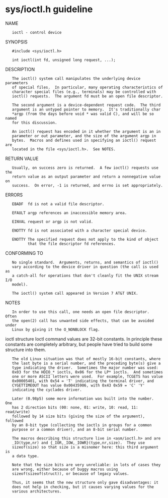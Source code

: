 # sys/ioctl.h guideline

NAME        

       ioctl - control device

SYNOPSIS         

       #include <sys/ioctl.h>

       int ioctl(int fd, unsigned long request, ...);

DESCRIPTION         

       The ioctl() system call manipulates the underlying device parameters
       of special files.  In particular, many operating characteristics of
       character special files (e.g., terminals) may be controlled with
       ioctl() requests.  The argument fd must be an open file descriptor.

       The second argument is a device-dependent request code.  The third
       argument is an untyped pointer to memory.  It's traditionally char
       *argp (from the days before void * was valid C), and will be so named
       for this discussion.

       An ioctl() request has encoded in it whether the argument is an in
       parameter or out parameter, and the size of the argument argp in
       bytes.  Macros and defines used in specifying an ioctl() request are
       located in the file <sys/ioctl.h>.  See NOTES.

RETURN VALUE         

       Usually, on success zero is returned.  A few ioctl() requests use the
       return value as an output parameter and return a nonnegative value on
       success.  On error, -1 is returned, and errno is set appropriately.

ERRORS         

       EBADF  fd is not a valid file descriptor.

       EFAULT argp references an inaccessible memory area.

       EINVAL request or argp is not valid.

       ENOTTY fd is not associated with a character special device.

       ENOTTY The specified request does not apply to the kind of object
              that the file descriptor fd references.

CONFORMING TO         

       No single standard.  Arguments, returns, and semantics of ioctl()
       vary according to the device driver in question (the call is used as
       a catch-all for operations that don't cleanly fit the UNIX stream I/O
       model).

       The ioctl() system call appeared in Version 7 AT&T UNIX.

NOTES         

       In order to use this call, one needs an open file descriptor.  Often
       the open(2) call has unwanted side effects, that can be avoided under
       Linux by giving it the O_NONBLOCK flag.

   ioctl structure
       Ioctl command values are 32-bit constants.  In principle these
       constants are completely arbitrary, but people have tried to build
       some structure into them.

       The old Linux situation was that of mostly 16-bit constants, where
       the last byte is a serial number, and the preceding byte(s) give a
       type indicating the driver.  Sometimes the major number was used:
       0x03 for the HDIO_* ioctls, 0x06 for the LP* ioctls.  And sometimes
       one or more ASCII letters were used.  For example, TCGETS has value
       0x00005401, with 0x54 = 'T' indicating the terminal driver, and
       CYGETTIMEOUT has value 0x00435906, with 0x43 0x59 = 'C' 'Y'
       indicating the cyclades driver.

       Later (0.98p5) some more information was built into the number.  One
       has 2 direction bits (00: none, 01: write, 10: read, 11: read/write)
       followed by 14 size bits (giving the size of the argument), followed
       by an 8-bit type (collecting the ioctls in groups for a common
       purpose or a common driver), and an 8-bit serial number.

       The macros describing this structure live in <asm/ioctl.h> and are
       _IO(type,nr) and {_IOR,_IOW,_IOWR}(type,nr,size).  They use
       sizeof(size) so that size is a misnomer here: this third argument is
       a data type.

       Note that the size bits are very unreliable: in lots of cases they
       are wrong, either because of buggy macros using
       sizeof(sizeof(struct)), or because of legacy values.

       Thus, it seems that the new structure only gave disadvantages: it
       does not help in checking, but it causes varying values for the
       various architectures.
